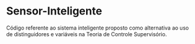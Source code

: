 # Sensor-Inteligente
Código referente ao sistema inteligente proposto como alternativa ao uso de distinguidores e variáveis na Teoria de Controle Supervisório. 

